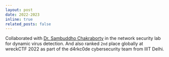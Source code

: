 ```yaml
---
layout: post
date: 2022-2023
inline: true
related_posts: false
---
```


Collaborated with [Dr. Sambuddho Chakraborty](https://iiitd.ac.in/sambuddho) in the network security lab for dynamic virus detection. And also ranked `2nd` place globally at wreckCTF 2022 as part of the d4rkc0de cybersecurity team from IIIT Delhi.
